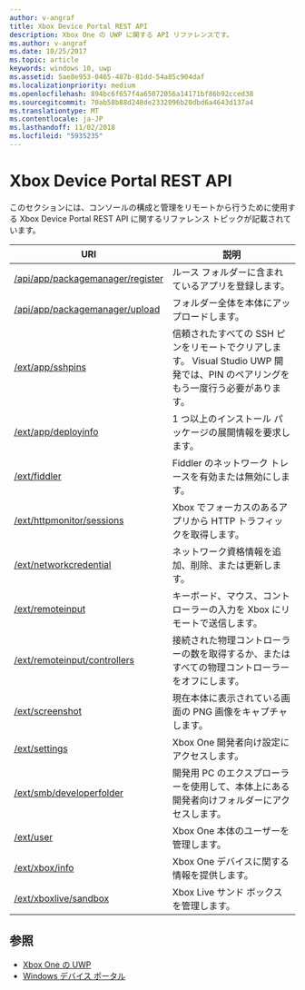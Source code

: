 ```yaml
---
author: v-angraf
title: Xbox Device Portal REST API
description: Xbox One の UWP に関する API リファレンスです。
ms.author: v-angraf
ms.date: 10/25/2017
ms.topic: article
keywords: windows 10, uwp
ms.assetid: 5ae8e953-0465-487b-81dd-54a85c904daf
ms.localizationpriority: medium
ms.openlocfilehash: 894bc6f657f4a65072056a14171bf86b92cced38
ms.sourcegitcommit: 70ab58b88d248de2332096b20dbd6a4643d137a4
ms.translationtype: MT
ms.contentlocale: ja-JP
ms.lasthandoff: 11/02/2018
ms.locfileid: "5935235"
---
```

# <a name="xbox-device-portal-rest-api"></a>Xbox Device Portal REST API

このセクションには、コンソールの構成と管理をリモートから行うために使用する Xbox Device Portal REST API に関するリファレンス トピックが記載されています。

| URI        | 説明 |
|------------|-------------|
|[/api/app/packagemanager/register](wdp-loose-folder-register-api.md)| ルース フォルダーに含まれているアプリを登録します。 |
|[/api/app/packagemanager/upload](wdp-folder-upload.md)| フォルダー全体を本体にアップロードします。 |
|[/ext/app/sshpins](uwp-sshpins-api.md)| 信頼されたすべての SSH ピンをリモートでクリアします。 Visual Studio UWP 開発では、PIN のペアリングをもう一度行う必要があります。 |
|[/ext/app/deployinfo](uwp-deployinfo-api.md)| 1 つ以上のインストール パッケージの展開情報を要求します。 |
|[/ext/fiddler](wdp-fiddler-api.md)| Fiddler のネットワーク トレースを有効または無効にします。 |
|[/ext/httpmonitor/sessions](wdp-httpMonitor-api.md)| Xbox でフォーカスのあるアプリから HTTP トラフィックを取得します。 |
|[/ext/networkcredential](uwp-networkcredentials-api.md)| ネットワーク資格情報を追加、削除、または更新します。 |
|[/ext/remoteinput](uwp-remoteinput-api.md)| キーボード、マウス、コントローラーの入力を Xbox にリモートで送信します。 |
|[/ext/remoteinput/controllers](uwp-remoteinput-controllers-api.md)| 接続された物理コントローラーの数を取得するか、またはすべての物理コントローラーをオフにします。 |
|[/ext/screenshot](wdp-media-capture-api.md)| 現在本体に表示されている画面の PNG 画像をキャプチャします。 |
|[/ext/settings](wdp-xboxsettings-api.md)| Xbox One 開発者向け設定にアクセスします。 |
|[/ext/smb/developerfolder](wdp-smb-api.md)| 開発用 PC のエクスプローラーを使用して、本体上にある開発者向けフォルダーにアクセスします。 |
|[/ext/user](wdp-user-management.md)| Xbox One 本体のユーザーを管理します。 |
|[/ext/xbox/info](wdp-xboxinfo-api.md)| Xbox One デバイスに関する情報を提供します。 |
|[/ext/xboxlive/sandbox](wdp-sandbox-api.md)| Xbox Live サンド ボックスを管理します。 |

## <a name="see-also"></a>参照

- [Xbox One の UWP](index.md)
- [Windows デバイス ポータル](../debug-test-perf/device-portal.md)